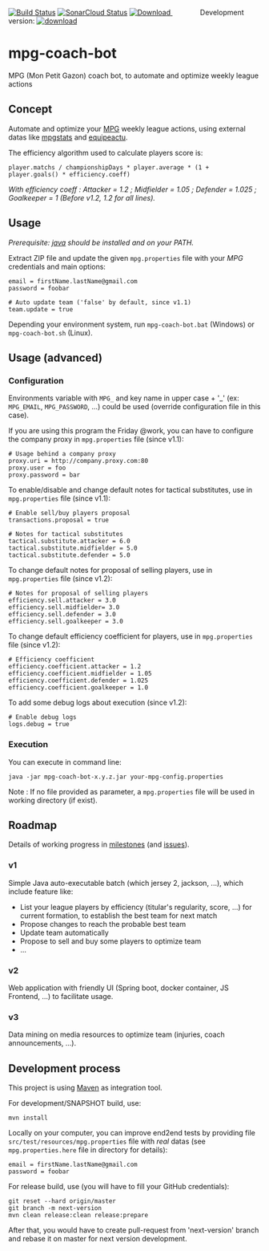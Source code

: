 
[![Build Status](https://travis-ci.org/axel3rd/mpg-coach-bot.svg?branch=master)](https://travis-ci.org/axel3rd/mpg-coach-bot) [![SonarCloud Status](https://sonarcloud.io/api/project_badges/measure?project=org.blondin%3Ampg-coach-bot&metric=alert_status)](https://sonarcloud.io/dashboard?id=org.blondin%3Ampg-coach-bot) [ ![Download](https://api.bintray.com/packages/axel3rd/generic/mpg-coach-bot/images/download.svg) ](https://bintray.com/axel3rd/generic/mpg-coach-bot/_latestVersion#files) &nbsp;&nbsp;&nbsp;&nbsp;&nbsp;&nbsp;&nbsp;&nbsp;&nbsp;&nbsp;&nbsp;&nbsp;&nbsp; Development version: [ ![download](https://api.bintray.com/packages/axel3rd/generic-dev/mpg-coach-bot/images/download.svg) ](https://bintray.com/axel3rd/generic-dev/mpg-coach-bot/_latestVersion#files)

# mpg-coach-bot

MPG (Mon Petit Gazon) coach bot, to automate and optimize weekly league actions

## Concept

Automate and optimize your [MPG](http://mpg.football/) weekly league actions, using external datas like [mpgstats](https://www.mpgstats.fr) and [equipeactu](http://www.equipeactu.fr/blessures-et-suspensions/).

The efficiency algorithm used to calculate players score is:

    player.matchs / championshipDays * player.average * (1 + player.goals() * efficiency.coeff)

*With efficiency coeff : Attacker = 1.2 ; Midfielder = 1.05 ; Defender = 1.025 ; Goalkeeper = 1 (Before v1.2, 1.2 for all lines).*

## Usage

*Prerequisite: [java](https://www.java.com/fr/download/) should be installed and on your PATH.*

Extract ZIP file and update the given `mpg.properties` file with your *MPG* credentials and main options:

    email = firstName.lastName@gmail.com
    password = foobar
    
    # Auto update team ('false' by default, since v1.1)
    team.update = true

Depending your environment system, run `mpg-coach-bot.bat` (Windows) or `mpg-coach-bot.sh` (Linux).

## Usage (advanced)

### Configuration

Environments variable with `MPG_` and key name in upper case + '_' (ex: `MPG_EMAIL`, `MPG_PASSWORD`, ...) could be used (override configuration file in this case).

If you are using this program the Friday @work, you can have to configure the company proxy in `mpg.properties` file (since v1.1):

    # Usage behind a company proxy
    proxy.uri = http://company.proxy.com:80
    proxy.user = foo
    proxy.password = bar

To enable/disable and change default notes for tactical substitutes, use in `mpg.properties` file (since v1.1):

    # Enable sell/buy players proposal
    transactions.proposal = true
    
    # Notes for tactical substitutes
    tactical.substitute.attacker = 6.0
    tactical.substitute.midfielder = 5.0
    tactical.substitute.defender = 5.0

To change default notes for proposal of selling players, use in `mpg.properties` file (since v1.2):

    # Notes for proposal of selling players
    efficiency.sell.attacker = 3.0
    efficiency.sell.midfielder= 3.0
    efficiency.sell.defender = 3.0
    efficiency.sell.goalkeeper = 3.0

To change default efficiency coefficient for players, use in `mpg.properties` file (since v1.2):

    # Efficiency coefficient
    efficiency.coefficient.attacker = 1.2
    efficiency.coefficient.midfielder = 1.05
    efficiency.coefficient.defender = 1.025
    efficiency.coefficient.goalkeeper = 1.0

To add some debug logs about execution (since v1.2):

    # Enable debug logs
    logs.debug = true

### Execution

You can execute in command line:

    java -jar mpg-coach-bot-x.y.z.jar your-mpg-config.properties

Note : If no file provided as parameter, a `mpg.properties` file will be used in working directory (if exist).

## Roadmap

Details of working progress in [milestones](../../milestones) (and [issues](../../issues)).

### v1

Simple Java auto-executable batch (which jersey 2, jackson, ...), which include feature like:

- List your league players by efficiency (titular's regularity, score, ...) for current formation, to establish the best team for next match
- Propose changes to reach the probable best team
- Update team automatically
- Propose to sell and buy some players to optimize team
- ...

### v2

Web application with friendly UI (Spring boot, docker container, JS Frontend, ...) to facilitate usage.

### v3

Data mining on media resources to optimize team (injuries, coach announcements, ...).

## Development process

This project is using [Maven](https://maven.apache.org/) as integration tool.

For development/SNAPSHOT build, use:

```
mvn install
```

Locally on your computer, you can improve end2end tests by providing file `src/test/resources/mpg.properties` file with *real* datas (see `mpg.properties.here` file in directory for details):

```
email = firstName.lastName@gmail.com
password = foobar
```

For release build, use (you will have to fill your GitHub credentials):
```
git reset --hard origin/master 
git branch -m next-version 
mvn clean release:clean release:prepare
```

After that, you would have to create pull-request from 'next-version' branch and rebase it on master for next version development.
